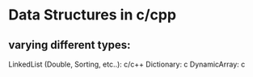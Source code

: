 # Data Structures in c/cpp
## varying different types:
LinkedList (Double, Sorting, etc..): c/c++
Dictionary: c
DynamicArray: c
